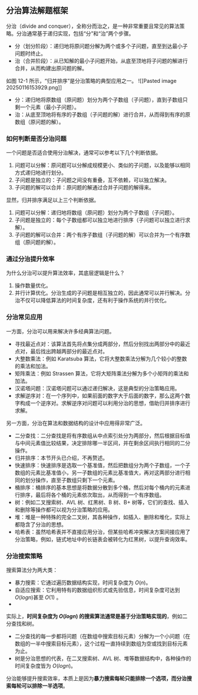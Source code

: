 ## 分治算法解题框架

分治（divide and conquer），全称分而治之，是一种非常重要且常见的算法策略。分治通常基于递归实现，包括“分”和“治”两个步骤。
- 分（划分阶段）：递归地将原问题分解为两个或多个子问题，直至到达最小子问题时终止。
- 治（合并阶段）：从已知解的最小子问题开始，从底至顶地将子问题的解进行合并，从而构建出原问题的解。

如图 12-1 所示，“归并排序”是分治策略的典型应用之一。
![[Pasted image 20250116153929.png]]
- 分：递归地将原数组（原问题）划分为两个子数组（子问题），直到子数组只剩一个元素（最小子问题）。
- 治：从底至顶地将有序的子数组（子问题的解）进行合并，从而得到有序的原数组（原问题的解）。

### 如何判断是否分治问题

一个问题是否适合使用分治解决，通常可以参考以下几个判断依据。

1. 问题可以分解：原问题可以分解成规模更小、类似的子问题，以及能够以相同方式递归地进行划分。
2. 子问题是独立的：子问题之间没有重叠，互不依赖，可以独立解决。
3. 子问题的解可以合并：原问题的解通过合并子问题的解得来。

显然，归并排序满足以上三个判断依据。

1. 问题可以分解：递归地将数组（原问题）划分为两个子数组（子问题）。
2. 子问题是独立的：每个子数组都可以独立地进行排序（子问题可以独立进行求解）。
3. 子问题的解可以合并：两个有序子数组（子问题的解）可以合并为一个有序数组（原问题的解）。

### 通过分治提升效率

为什么分治可以提升算法效率，其底层逻辑是什么？
1. 操作数量优化。
2. 并行计算优化。分治生成的子问题是相互独立的，因此通常可以并行解决。分治不仅可以降低算法的时间复杂度，还有利于操作系统的并行优化。

### 分治常见应用

一方面，分治可以用来解决许多经典算法问题。

- 寻找最近点对：该算法首先将点集分成两部分，然后分别找出两部分中的最近点对，最后找出跨越两部分的最近点对。
- 大整数乘法：例如 Karatsuba 算法，它将大整数乘法分解为几个较小的整数的乘法和加法。
- 矩阵乘法：例如 Strassen 算法，它将大矩阵乘法分解为多个小矩阵的乘法和加法。
- 汉诺塔问题：汉诺塔问题可以通过递归解决，这是典型的分治策略应用。
- 求解逆序对：在一个序列中，如果前面的数字大于后面的数字，那么这两个数字构成一个逆序对。求解逆序对问题可以利用分治的思想，借助归并排序进行求解。

另一方面，分治在算法和数据结构的设计中应用得非常广泛。

- 二分查找：二分查找是将有序数组从中点索引处分为两部分，然后根据目标值与中间元素值比较结果，决定排除哪一半区间，并在剩余区间执行相同的二分操作。
- 归并排序：本节开头已介绍，不再赘述。
- 快速排序：快速排序是选取一个基准值，然后把数组分为两个子数组，一个子数组的元素比基准值小，另一子数组的元素比基准值大，再对这两部分进行相同的划分操作，直至子数组只剩下一个元素。
- 桶排序：桶排序的基本思想是将数据分散到多个桶，然后对每个桶内的元素进行排序，最后将各个桶的元素依次取出，从而得到一个有序数组。
- 树：例如二叉搜索树、AVL 树、红黑树、B 树、B+ 树等，它们的查找、插入和删除等操作都可以视为分治策略的应用。
- 堆：堆是一种特殊的完全二叉树，其各种操作，如插入、删除和堆化，实际上都隐含了分治的思想。
- 哈希表：虽然哈希表并不直接应用分治，但某些哈希冲突解决方案间接应用了分治策略，例如，链式地址中的长链表会被转化为红黑树，以提升查询效率。

### 分治搜索策略

搜索算法分为两大类：
- 暴力搜索：它通过遍历数据结构实现，时间复杂度为 $O(n)$。
- 自适应搜索：它利用特有的数据组织形式或先验信息，时间复杂度可达到 $O(logn)$甚至 $O(1)$ 。
-
实际上，**时间复杂度为 $O(logn)$ 的搜索算法通常是基于分治策略实现的**，例如二分查找和树。

- 二分查找的每一步都将问题（在数组中搜索目标元素）分解为一个小问题（在数组的一半中搜索目标元素），这个过程一直持续到数组为空或找到目标元素为止。
- 树是分治思想的代表，在二叉搜索树、AVL 树、堆等数据结构中，各种操作的时间复杂度皆为 $O(logn)$。

分治能够提升搜索效率，本质上是因为**暴力搜索每轮只能排除一个选项，而分治搜索每轮可以排除一半选项**。